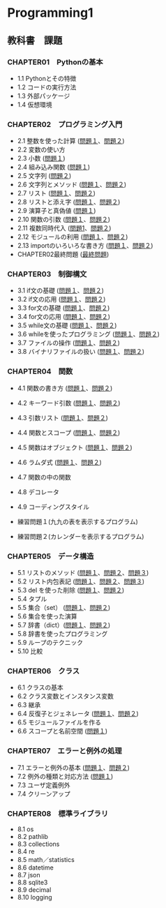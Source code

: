 # Programming1

## 教科書　課題

### CHAPTER01　Pythonの基本
* 1.1 Pythonとその特徴
* 1.2 コードの実行方法
* 1.3 外部パッケージ
* 1.4 仮想環境
### CHAPTER02　プログラミング入門
* 2.1 整数を使った計算
([問題１](CHAPTER02/Q2_1_1.py)、[問題２](CHAPTER02/Q2_1_2.py))
* 2.2 変数の使い方
* 2.3 小数
([問題１](CHAPTER02/Q2_3_1.py))
* 2.4 組み込み関数
([問題１](CHAPTER02/Q2_4_1.py))
* 2.5 文字列
([問題２](CHAPTER02/Q2_5_2.py))
* 2.6 文字列とメソッド
([問題１](CHAPTER02/Q2_6_1.py)、[問題２](CHAPTER02/Q2_6_2.py))
* 2.7 リスト
([問題１](CHAPTER02/Q2_7_1.py)、[問題２](CHAPTER02/Q2_7_2.py))
* 2.8 リストと添え字
([問題１](CHAPTER02/Q2_8_1.py)、[問題２](CHAPTER02/Q2_8_2.py))
* 2.9 演算子と真偽値
([問題１](CHAPTER02/Q2_9_1.py))
* 2.10 関数の引数
([問題１](CHAPTER02/Q2_10_1.py)、[問題２](CHAPTER02/Q2_10_2.py))
* 2.11 複数同時代入
([問題1](CHAPTER02/Q2_11_1.py)、[問題２](CHAPTER02/Q2_11_2.py))
* 2.12 モジュールの利用
([問題１](CHAPTER02/Q2_12_1.py)、[問題２](CHAPTER02/Q2_12_2.py))
* 2.13 importのいろいろな書き方
([問題１](CHAPTER02/Q2_13_1.py)、[問題２](CHAPTER02/Q2_13_2.py))
* CHAPTER02最終問題
([最終問題](CHAPTER02/Q2_final.py))
### CHAPTER03　制御構文
* 3.1 if文の基礎
([問題１](CHAPTER03/Q3_1_1.py)、[問題２](CHAPTER03/Q3_1_2.py))
* 3.2 if文の応用
([問題１](CHAPTER03/Q3_2_1.py)、[問題２](CHAPTER03/Q3_2_2.py))
* 3.3 for文の基礎
([問題１](CHAPTER03/Q3_3_1.py)、[問題２](CHAPTER03/Q3_3_2.py))
* 3.4 for文の応用
([問題１](CHAPTER03/Q3_4_1.py)、[問題２](CHAPTER03/Q3_4_2.py))
* 3.5 while文の基礎
([問題１](CHAPTER03/Q3_5_1.py)、[問題２](CHAPTER03/Q3_5_2.py))
* 3.6 whileを使ったプログラミング
([問題１](CHAPTER03/Q3_6_1.py)、[問題２](CHAPTER03/Q3_6_2.py))
* 3.7 ファイルの操作
([問題１](CHAPTER03/Q3_7_1.py)、[問題２](CHAPTER03/Q3_7_2.py))
* 3.8 バイナリファイルの扱い
([問題１](CHAPTER03/Q3_8_1.py)、[問題２](CHAPTER03/Q3_8_2.py))
### CHAPTER04　関数
* 4.1 関数の書き方
([問題１](CHAPTER04/Q4_1_1.py)、[問題２](CHAPTER04/Q4_1_2.py))
* 4.2 キーワード引数
([問題１](CHAPTER04/Q4_2_1.py)、[問題２](CHAPTER04/Q4_2_2.py))
* 4.3 引数リスト
([問題１](CHAPTER04/Q4_3_1.py)、[問題２](CHAPTER04/Q4_3_2.py))
* 4.4 関数とスコープ
([問題１](CHAPTER04/Q4_4_1.py)、[問題２](CHAPTER04/Q4_4_2.py))
* 4.5 関数はオブジェクト
([問題１](CHAPTER04/Q4_5_1.py)、[問題２](CHAPTER04/Q4_5_2.py))
* 4.6 ラムダ式
([問題１](CHAPTER04/Q4_6_1.py)、[問題２](CHAPTER04/Q4_6_2.py))
* 4.7 関数の中の関数
* 4.8 デコレータ
* 4.9 コーディングスタイル
* 練習問題１(九九の表を表示するプログラム)

* 練習問題２(カレンダーを表示するプログラム) 

### CHAPTER05　データ構造
* 5.1 リストのメソッド
([問題１](CHAPTER05/Q5_1_1.py)、[問題２](CHAPTER05/Q5_1_2.py)、[問題３](CHAPTER05/Q5_1_3.py))
* 5.2 リスト内包表記
([問題１](CHAPTER05/Q5_2_1.py)、[問題２](CHAPTER05/Q5_2_2.py)、[問題３](CHAPTER05/Q5_2_3.py))
* 5.3 del を使った削除
([問題１](CHAPTER05/Q5_3_1.py)、[問題２](CHAPTER05/Q5_3_2.py))
* 5.4 タプル
* 5.5 集合（set）
([問題１](CHAPTER05/Q5_5_1.py)、[問題２](CHAPTER05/Q5_5_2.py))
* 5.6 集合を使った演算
* 5.7 辞書（dict）([問題１](CHAPTER05/Q5_7_1.py)、[問題２](CHAPTER05/Q5_7_2.py))
* 5.8 辞書を使ったプログラミング
* 5.9 ループのテクニック
* 5.10 比較
### CHAPTER06　クラス
* 6.1 クラスの基本
* 6.2 クラス変数とインスタンス変数
* 6.3 継承
* 6.4 反復子とジェネレータ
([問題１](CHAPTER06/Q6_4_1.py)、[問題２](CHAPTER06/Q6_4_2.py))
* 6.5 モジュールファイルを作る
* 6.6 スコープと名前空間
([問題１](CHAPTER06/Q6_6_1.py))
### CHAPTER07　エラーと例外の処理
* 7.1 エラーと例外の基本
([問題１](CHAPTER07/Q7_1_1.py)、[問題２](CHAPTER07/Q7_1_2.py))
* 7.2 例外の種類と対応方法
([問題１](CHAPTER07/Q7_1_1.py))
* 7.3 ユーザ定義例外
* 7.4 クリーンアップ
### CHAPTER08　標準ライブラリ
* 8.1 os
* 8.2 pathlib
* 8.3 collections
* 8.4 re
* 8.5 math／statistics
* 8.6 datetime
* 8.7 json
* 8.8 sqlite3
* 8.9 decimal
* 8.10 logging
